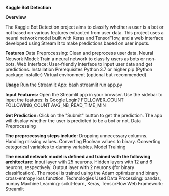 **Kaggle Bot Detection**


**Overview**

The Kaggle Bot Detection project aims to classify whether a user is a bot or not based on various features extracted from user data. This project uses a neural network model built with Keras and TensorFlow, and a web interface developed using Streamlit to make predictions based on user inputs.

**Features**
Data Preprocessing: Clean and preprocess user data.
Neural Network Model: Train a neural network to classify users as bots or non-bots.
Web Interface: User-friendly interface to input user data and get predictions.
Installation
Prerequisites
Python 3.7 or higher
pip (Python package installer)
Virtual environment (optional but recommended)

**Usage**
Run the Streamlit App:
bash
streamlit run app.py

**Input Features:**
Open the Streamlit app in your browser.
Use the sidebar to input the features:
Is Google Login?
FOLLOWER_COUNT
FOLLOWING_COUNT
AVG_NB_READ_TIME_MIN

**Get Prediction:**
Click on the "Submit" button to get the prediction.
The app will display whether the user is predicted to be a bot or not.
Data Preprocessing

**The preprocessing steps include:**
Dropping unnecessary columns.
Handling missing values.
Converting Boolean values to binary.
Converting categorical variables to dummy variables.
Model Training

**The neural network model is defined and trained with the following architecture:**
Input layer with 25 neurons.
Hidden layers with 12 and 6 neurons, respectively.
Output layer with 2 neurons (for binary classification).
The model is trained using the Adam optimizer and binary cross-entropy loss function.
Technologies Used
Data Processing: pandas, numpy
Machine Learning: scikit-learn, Keras, TensorFlow
Web Framework: Streamlit

